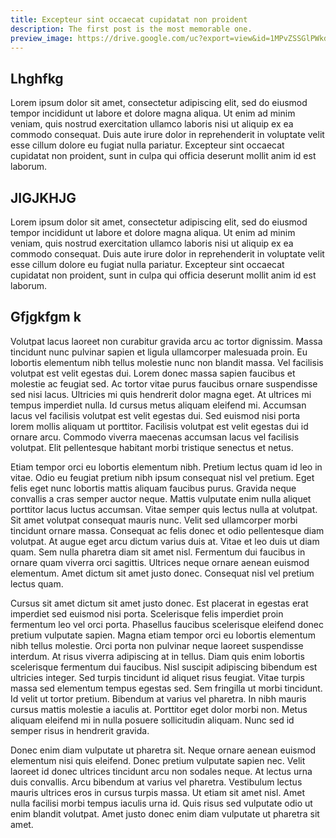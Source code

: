 ```yaml
---
title: Excepteur sint occaecat cupidatat non proident
description: The first post is the most memorable one.
preview_image: https://drive.google.com/uc?export=view&id=1MPvZSSGlPWkdtRTqv-Q8n22w-bmTTCUj
---
```


## Lhghfkg 
Lorem ipsum dolor sit amet, consectetur adipiscing elit, sed do eiusmod tempor incididunt ut labore et dolore magna aliqua. Ut enim ad minim veniam, quis nostrud exercitation ullamco laboris nisi ut aliquip ex ea commodo consequat. Duis aute irure dolor in reprehenderit in voluptate velit esse cillum dolore eu fugiat nulla pariatur. Excepteur sint occaecat cupidatat non proident, sunt in culpa qui officia deserunt mollit anim id est laborum.

## JIGJKHJG
Lorem ipsum dolor sit amet, consectetur adipiscing elit, sed do eiusmod tempor incididunt ut labore et dolore magna aliqua. Ut enim ad minim veniam, quis nostrud exercitation ullamco laboris nisi ut aliquip ex ea commodo consequat. Duis aute irure dolor in reprehenderit in voluptate velit esse cillum dolore eu fugiat nulla pariatur. Excepteur sint occaecat cupidatat non proident, sunt in culpa qui officia deserunt mollit anim id est laborum.

## Gfjgkfgm k

Volutpat lacus laoreet non curabitur gravida arcu ac tortor dignissim. Massa tincidunt nunc pulvinar sapien et ligula ullamcorper malesuada proin. Eu lobortis elementum nibh tellus molestie nunc non blandit massa. Vel facilisis volutpat est velit egestas dui. Lorem donec massa sapien faucibus et molestie ac feugiat sed. Ac tortor vitae purus faucibus ornare suspendisse sed nisi lacus. Ultricies mi quis hendrerit dolor magna eget. At ultrices mi tempus imperdiet nulla. Id cursus metus aliquam eleifend mi. Accumsan lacus vel facilisis volutpat est velit egestas dui. Sed euismod nisi porta lorem mollis aliquam ut porttitor. Facilisis volutpat est velit egestas dui id ornare arcu. Commodo viverra maecenas accumsan lacus vel facilisis volutpat. Elit pellentesque habitant morbi tristique senectus et netus.

Etiam tempor orci eu lobortis elementum nibh. Pretium lectus quam id leo in vitae. Odio eu feugiat pretium nibh ipsum consequat nisl vel pretium. Eget felis eget nunc lobortis mattis aliquam faucibus purus. Gravida neque convallis a cras semper auctor neque. Mattis vulputate enim nulla aliquet porttitor lacus luctus accumsan. Vitae semper quis lectus nulla at volutpat. Sit amet volutpat consequat mauris nunc. Velit sed ullamcorper morbi tincidunt ornare massa. Consequat ac felis donec et odio pellentesque diam volutpat. At augue eget arcu dictum varius duis at. Vitae et leo duis ut diam quam. Sem nulla pharetra diam sit amet nisl. Fermentum dui faucibus in ornare quam viverra orci sagittis. Ultrices neque ornare aenean euismod elementum. Amet dictum sit amet justo donec. Consequat nisl vel pretium lectus quam.

Cursus sit amet dictum sit amet justo donec. Est placerat in egestas erat imperdiet sed euismod nisi porta. Scelerisque felis imperdiet proin fermentum leo vel orci porta. Phasellus faucibus scelerisque eleifend donec pretium vulputate sapien. Magna etiam tempor orci eu lobortis elementum nibh tellus molestie. Orci porta non pulvinar neque laoreet suspendisse interdum. At risus viverra adipiscing at in tellus. Diam quis enim lobortis scelerisque fermentum dui faucibus. Nisl suscipit adipiscing bibendum est ultricies integer. Sed turpis tincidunt id aliquet risus feugiat. Vitae turpis massa sed elementum tempus egestas sed. Sem fringilla ut morbi tincidunt. Id velit ut tortor pretium. Bibendum at varius vel pharetra. In nibh mauris cursus mattis molestie a iaculis at. Porttitor eget dolor morbi non. Metus aliquam eleifend mi in nulla posuere sollicitudin aliquam. Nunc sed id semper risus in hendrerit gravida.

Donec enim diam vulputate ut pharetra sit. Neque ornare aenean euismod elementum nisi quis eleifend. Donec pretium vulputate sapien nec. Velit laoreet id donec ultrices tincidunt arcu non sodales neque. At lectus urna duis convallis. Arcu bibendum at varius vel pharetra. Vestibulum lectus mauris ultrices eros in cursus turpis massa. Ut etiam sit amet nisl. Amet nulla facilisi morbi tempus iaculis urna id. Quis risus sed vulputate odio ut enim blandit volutpat. Amet justo donec enim diam vulputate ut pharetra sit amet.